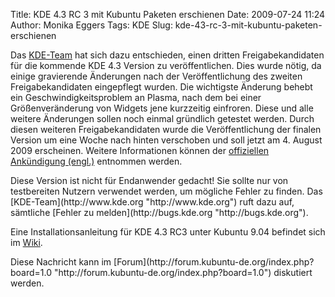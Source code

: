 Title: KDE 4.3 RC 3 mit Kubuntu Paketen erschienen
Date: 2009-07-24 11:24
Author: Monika Eggers
Tags: KDE
Slug: kde-43-rc-3-mit-kubuntu-paketen-erschienen

Das [KDE-Team](http://www.kde.org "http://www.kde.org")
hat sich dazu entschieden, einen dritten Freigabekandidaten für die
kommende KDE 4.3 Version zu veröffentlichen. Dies wurde nötig, da einige
gravierende Änderungen nach der Veröffentlichung des zweiten
Freigabekandidaten eingepflegt wurden. Die wichtigste Änderung behebt
ein Geschwindigkeitsproblem an Plasma, nach dem bei einer
Größenveränderung von Widgets jene kurzzeitig einfroren. Diese und alle
weitere Änderungen sollen noch einmal gründlich getestet werden. Durch
diesen weiteren Freigabekandidaten wurde die Veröffentlichung der
finalen Version um eine Woche nach hinten verschoben und soll jetzt am
4. August 2009 erscheinen. Weitere Informationen können der [offiziellen
Ankündigung
(engl.)](http://kde.org/announcements/announce-4.3-rc3.php "http://kde.org/announcements/announce-4.3-rc3.php") entnommen werden.

</p>
Diese Version ist nicht für Endanwender gedacht! Sie sollte nur von
testbereiten Nutzern verwendet werden, um mögliche Fehler zu finden. Das
[KDE-Team](http://www.kde.org "http://www.kde.org")
ruft dazu auf, sämtliche [Fehler zu
melden](http://bugs.kde.org "http://bugs.kde.org").

</p>
<!--break--><!--break-->

Eine Installationsanleitung für KDE 4.3 RC3 unter Kubuntu 9.04 befindet
sich im
[Wiki](http://wiki.kubuntu-de.org/Installation/Upgrade/Kubuntu_9.04_auf_KDE_4.3_aktualisieren "http://wiki.kubuntu-de.org/Installation/Upgrade/Kubuntu_9.04_auf_KDE_4.3_aktualisieren").

</p>
Diese Nachricht kann im
[Forum](http://forum.kubuntu-de.org/index.php?board=1.0 "http://forum.kubuntu-de.org/index.php?board=1.0") diskutiert werden.

</p>

